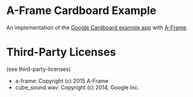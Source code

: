 # A-Frame Cardboard Example

An implementation of the [Google Cardboard example app](https://developers.google.com/cardboard/android/get-started) with [A-Frame](https://aframe.io/).

# Third-Party Licenses

(see third-party-licenses)

* a-frame: Copyright (c) 2015 A-Frame
* cube_sound.wav: Copyright (c) 2014, Google Inc.
